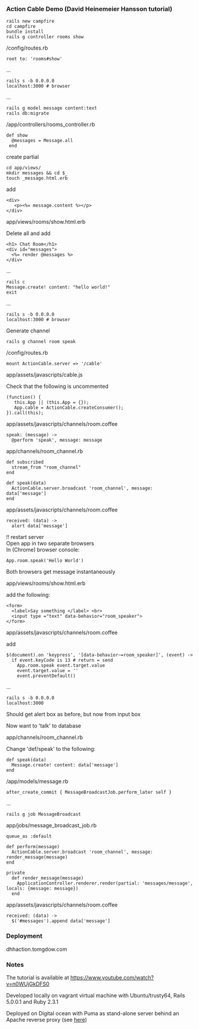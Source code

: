 ### Action Cable Demo (David Heinemeier Hansson tutorial)

    rails new campfire
    cd campfire
    bundle install
    rails g controller rooms show

/config/routes.rb
    
    root to: 'rooms#show'

&hellip;   
 
    rails s -b 0.0.0.0
    localhost:3000 # browser

&hellip;
    
    rails g model message content:text
    rails db:migrate

/app/controllers/rooms_controller.rb 

    def show
      @messages = Message.all
     end

create partial  

    cd app/views/
    mkdir messages && cd $_
    touch _message.html.erb

add  

    <div>
       <p><%= message.content %></p>
    </div>

app/views/rooms/show.html.erb  

Delete all and add  

    <h1> Chat Room</h1>
    <div id="messages">
      <%= render @messages %>
    </div>

&hellip; 
    
    rails c
    Message.create! content: "hello world!"
    exit

&hellip; 
 
    rails s -b 0.0.0.0  
    localhost:3000 # browser

Generate channel  

    rails g channel room speak  

/config/routes.rb

    mount ActionCable.server => '/cable'

app/assets/javascripts/cable.js  

Check that the following is uncommented 

    (function() {
       this.App || (this.App = {});    
       App.cable = ActionCable.createConsumer();
    }).call(this);

app/assets/javascripts/channels/room.coffee

    speak: (message) -> 
      @perform 'speak', message: message

app/channels/room_channel.rb

    def subscribed
      stream_from "room_channel"
    end

    def speak(data)
      ActionCable.server.broadcast 'room_channel', message: data['message']
    end

app/assets/javascripts/channels/room.coffee 

    received: (data) -> 
      alert data['message']

!! restart server  
Open app in two separate browsers  
In (Chrome) browser console: 

    App.room.speak('Hello World')

Both browsers get message instantaneously

app/views/rooms/show.html.erb  

add the following: 

    <form>
      <label>Say something </label> <br>
      <input type ="text" data-behavior="room_speaker">
    </form>

app/assets/javascripts/channels/room.coffee  

add

    $(document).on 'keypress', '[data-behavior~=room_speaker]', (event) ->
      if event.keyCode is 13 # return = send
        App.room.speak event.target.value
        event.target.value = ''
        event.preventDefault()

&hellip;    

    rails s -b 0.0.0.0
    localhost:3000

Should get alert box as before, but now from input box

Now want to 'talk' to database

app/channels/room_channel.rb  

Change 'def/speak' to the following: 
 
    def speak(data)
      Message.create! content: data['message']
    end

/app/models/message.rb

    after_create_commit { MessageBroadcastJob.perform_later self }

&hellip; 

    rails g job MessageBroadcast

app/jobs/message_broadcast_job.rb

    queue_as :default

    def perform(message)
      ActionCable.server.broadcast 'room_channel', message: render_message(message)
    end

    private
      def render_message(message)
        ApplicationController.renderer.render(partial: 'messages/message', locals: {message: message})
      end

app/assets/javascripts/channels/room.coffee

    received: (data) -> 
      $('#messages').append data['message']
### Deployment

dhhaction.tomgdow.com


### Notes
The tutorial is available at https://www.youtube.com/watch?v=n0WUjGkDFS0

Developed locally on vagrant virtual machine with Ubuntu/trusty64,
Rails 5.0.0.1 and  Ruby 2.3.1

Deployed on Digital ocean with Puma as stand-alone server behind an Apache reverse proxy (see [here](https://www.phusionpassenger.com/library/deploy/standalone/reverse_proxy.html))
